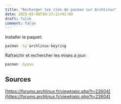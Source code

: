 ```yaml
---
title: "Recharger les clés de pacman sur Archlinux"
date: 2025-03-06T10:27:11+01:00
draft: false
comment: false
---
```


Installer le paquet:
```sh
pacman -Sy archlinux-keyring
```
Rafraichir et rechercher les mises à jour:
```sh
pacman -Syyuu
```

## Sources

[https://forums.archlinux.fr/viewtopic.php?t=22604](https://forums.archlinux.fr/viewtopic.php?t=22604)